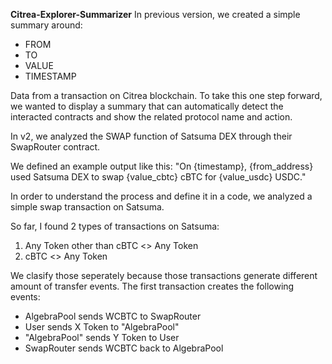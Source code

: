 **Citrea-Explorer-Summarizer**
In previous version, we created a simple summary around:
- FROM
- TO
- VALUE
- TIMESTAMP

Data from a transaction on Citrea blockchain. To take this one step forward, we wanted to display a summary that can automatically detect the interacted contracts and show the related protocol name and action.

In v2, we analyzed the SWAP function of Satsuma DEX through their SwapRouter contract.

We defined an example output like this:
"On {timestamp}, {from_address} used Satsuma DEX to swap {value_cbtc} cBTC for {value_usdc} USDC."

In order to understand the process and define it in a code, we analyzed a simple swap transaction on Satsuma.

So far, I found 2 types of transactions on Satsuma:
1) Any Token other than cBTC <> Any Token
2) cBTC <> Any Token

We clasify those seperately because those transactions generate different amount of transfer events.
The first transaction creates the following events:
- AlgebraPool sends WCBTC to SwapRouter
- User sends X Token to "AlgebraPool"
- "AlgebraPool" sends Y Token to User
- SwapRouter sends WCBTC back to AlgebraPool
